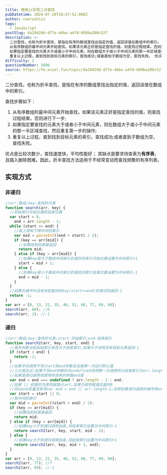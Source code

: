 ```yaml
---
title: 使用js实现二分查找
pubDatetime: 2024-07-20T10:57:52.000Z
author: caorushizi
tags:
  - JavaScript
postSlug: 4a29429d-d77e-46be-a4fd-099ba208c52f
description: >-
  二分查找，也称为折半查找，是指在有序的数组里找出指定的值，返回该值在数组中的索引。 查找步骤如下：
  从有序数组的最中间元素开始查找，如果该元素正好是指定查找的值，则查找过程结束。否则进行下一步;
  如果指定要查找的元素大于或者小于中间元素，则在数组大于或小于中间元素的那一半区域查找，然后重复第一步的操作;
  重复以上过程，直到找到目标元素的索引，查找成功;或者直到子数组为空，查找失败。 优点是比较次数
difficulty: 2
questionNumber: 1696
source: https://fe.ecool.fun/topic/4a29429d-d77e-46be-a4fd-099ba208c52f
---
```


二分查找，也称为折半查找，是指在有序的数组里找出指定的值，返回该值在数组中的索引。

查找步骤如下：

1. 从有序数组的最中间元素开始查找，如果该元素正好是指定查找的值，则查找过程结束。否则进行下一步;
2. 如果指定要查找的元素大于或者小于中间元素，则在数组大于或小于中间元素的那一半区域查找，然后重复第一步的操作;
3. 重复以上过程，直到找到目标元素的索引，查找成功;或者直到子数组为空，查找失败。

优点是比较次数少，查找速度快，平均性能好；
其缺点是要求待查表为**有序表**，且插入删除困难。因此，折半查找方法适用于不经常变动而查找频繁的有序列表。

## 实现方式

### 非递归

```js
//arr:数组;key:查找的元素
function search(arr, key) {
  //初始索引开始位置和结束位置
  var start = 0,
    end = arr.length - 1;
  while (start <= end) {
    //取上限和下限中间的索引
    var mid = parseInt((end + start) / 2);
    if (key == arr[mid]) {
      //如果找到则直接返回
      return mid;
    } else if (key > arr[mid]) {
      //如果key是大于数组中间索引的值则将索引开始位置设置为中间索引+1
      start = mid + 1;
    } else {
      //如果key是小于数组中间索引的值则将索引结束位置设置为中间索引-1
      end = mid - 1;
    }
  }
  //如果在循环内没有找到查找的key(start<=end)的情况则返回-1
  return -1;
}
var arr = [0, 13, 21, 35, 46, 52, 68, 77, 89, 94];
search(arr, 68); //6
search(arr, 1); //-1
```

### 递归

```js
//arr:数组;key:查找的元素;start:开始索引;end:结束索引
function search2(arr, key, start, end) {
  //首先判断当前起始索引是否大于结束索引,如果大于说明没有找到元素返回-1
  if (start > end) {
    return -1;
  }
  //如果手动调用不写start和end参数会当做第一次运行默认值
  //三元表达式:如果不写end参数则为undefined说明第一次调用所以结束索引为arr.length-1
  //如果是递归调用则使用传进来的参数end值
  var end = end === undefined ? arr.length - 1 : end;
  //如果 || 前面的为真则赋值start,如果为假则赋值后面的0
  //所以end变量没有写var end = end || arr.length-1;这样如果递归调用时候传参end为0时会被转化为false,导致赋值给arr.length-1造成无限循环溢出;
  var start = start || 0;
  //取中间的索引
  var mid = parseInt((start + end) / 2);
  if (key == arr[mid]) {
    //如果找到则直接返回
    return mid;
  } else if (key < arr[mid]) {
    //如果key小于则递归调用自身,将结束索引设置为中间索引-1
    return search2(arr, key, start, mid - 1);
  } else {
    //如果key大于则递归调用自身,将起始索引设置为中间索引+1
    return search2(arr, key, mid + 1, end);
  }
}
var arr = [0, 13, 21, 35, 46, 52, 68, 77, 89, 94];
search2(arr, 77); //7
search2(arr, 99); //-1
```
